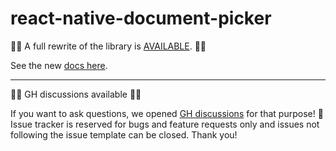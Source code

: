 # react-native-document-picker

📣📣 A full rewrite of the library is [AVAILABLE](https://github.com/react-native-documents/document-picker/issues/603). 📣📣

See the new [docs here](https://react-native-documents.github.io/).

---

🚧🚧 GH discussions available 🚧🚧

If you want to ask questions, we opened [GH discussions](https://github.com/rnmods/react-native-document-picker/discussions) for that purpose! 🤗 Issue tracker is reserved for bugs and feature requests only and issues not following the issue template can be closed. Thank you!
